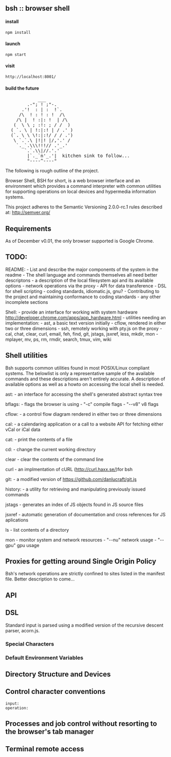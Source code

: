 ## bsh :: browser shell

#### install
    npm install

#### launch
    npm start

#### visit
    http://localhost:8001/

#### build the future


<pre>
            ___
        .-"; ! ;"-.
      .'!  : | :  !`.
     /\  ! : ! : !  /\
    /\ |  ! :|: !  | /\
   (  \ \ ; :!: ; / /  )
  ( `. \ | !:|:! | / .' )
  (`. \ \ \!:|:!/ / / .')
   \ `.`.\ |!|! |/,'.' /
    `._`.\\\!!!// .'_.'
       `.`.\\|//.'.'
        |`._`n'_.'|  kitchen sink to follow...
        "----^----"
</pre>

The following is rough outline of the project.

Browser Shell, BSH for short, is a web browser interface and an environment which provides 
a command interpreter with common utilities for supporting operations on local devices and 
hypermedia information systems.

This project adheres to the Semantic Versioning 2.0.0-rc.1 rules described at: 
  http://semver.org/

## Requirements
  As of December v0.01, the only browser supported is Google Chrome.

## TODO:
  README: 
    - List and describe the major components of the system in the readme
    - The shell language and commands themselves all need better descriptons
    - a description of the local filesystem api and its available options
    - network operations via the proxy
    - API for data transference
    - DSL for shell scripting
    - coding standards, idiomatic.js, gnu?
    - Contributing to the project and maintaining conformance to coding standards
    - any other incomplete sections

  Shell:
    - provide an interface for working with system hardware
      http://developer.chrome.com/apps/app_hardware.html
    - utilities needing an implementation:
      - ast, a basic text version initially
      - cflow, rendered in either two or three dimensions
      - ssh, remotely working with pty.js on the proxy
      - cal, chat, clear, curl, email, feh, find, git, jstags, jsxref, less, mkdir, mon
      - mplayer, mv, ps, rm, rmdir, search, tmux, vim, wiki

## Shell utilities
  Bsh supports common utilities found in most POSIX/Linux compliant systems. The belowlist is
  only a representative sample of the available commands and these descriptions aren't entirely
  accurate. A description of available options as well as a howto on accessing the local shell
  is needed.

  ast: 
    - an interface for accessing the shell's generated abstract syntax tree

  bflags:
    - flags the browser is using
    - "-c" compile flags
    - "--v8" v8 flags

  cflow:
    - a control flow diagram rendered in either two or three dimensions

  cal:
    - a calendaring application or a call to a website API for fetching either vCal or iCal data

  cat:
    - print the contents of a file

  cd:
    - change the current working directory

  clear
    - clear the contents of the command line

  curl
    - an implmentation of cURL (http://curl.haxx.se/)for bsh

  git:
    - a modified version of https://github.com/danlucraft/git.js 

  history:
    - a utility for retrieving and manipulating previously issued commands

  jstags
    - generates an index of JS objects found in JS source files

  jsxref
    - automatic generation of documentation and cross references for JS aplications

  ls
    - list contents of a directory

  mon
    - monitor system and network resources
    - "--nu" network usage
    - "--gpu" gpu usage

  
## Proxies for getting around Single Origin Policy
  Bsh's network operations are strictly confined to sites listed in the manifest file. Better description to come...

## API

## DSL
  Standard input is parsed using a modified version of the recursive descent parser, acorn.js. 
  ### Special Characters
  ### Default Environment Variables

## Directory Structure and Devices

## Control character conventions
    input:
    operation:

## Processes and job control without resorting to the browser's tab manager

## Terminal remote access
